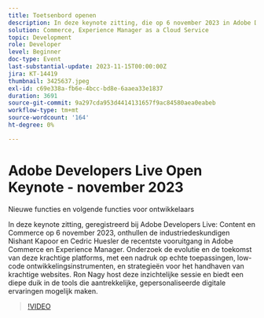 ```yaml
---
title: Toetsenbord openen
description: In deze keynote zitting, die op 6 november 2023 in Adobe Developers Live Content en Commerce wordt geregistreerd, onthullen de industriedeskundigen Nishant Kapoor en Cedric Huesler de recentste vooruitgang in Adobe Commerce en Experience Manager. Onderzoek de evolutie en de toekomst van deze krachtige platforms, met een nadruk op echte toepassingen, low-code ontwikkelingsinstrumenten, en strategieën voor het handhaven van krachtige websites. Ron Nagy host deze inzichtelijke sessie en biedt een diepe duik in de tools die aantrekkelijke, gepersonaliseerde digitale ervaringen mogelijk maken.
solution: Commerce, Experience Manager as a Cloud Service
topic: Development
role: Developer
level: Beginner
doc-type: Event
last-substantial-update: 2023-11-15T00:00:00Z
jira: KT-14419
thumbnail: 3425637.jpeg
exl-id: c69e338a-fb6e-4bcc-bd8e-6aaea33e1837
duration: 3691
source-git-commit: 9a297cda953d4414131657f9ac84580aea0eabeb
workflow-type: tm+mt
source-wordcount: '164'
ht-degree: 0%

---
```


# Adobe Developers Live Open Keynote - november 2023

Nieuwe functies en volgende functies voor ontwikkelaars

In deze keynote zitting, geregistreerd bij Adobe Developers Live: Content en Commerce op 6 november 2023, onthullen de industriedeskundigen Nishant Kapoor en Cedric Huesler de recentste vooruitgang in Adobe Commerce en Experience Manager. Onderzoek de evolutie en de toekomst van deze krachtige platforms, met een nadruk op echte toepassingen, low-code ontwikkelingsinstrumenten, en strategieën voor het handhaven van krachtige websites. Ron Nagy host deze inzichtelijke sessie en biedt een diepe duik in de tools die aantrekkelijke, gepersonaliseerde digitale ervaringen mogelijk maken.

>[!VIDEO](https://video.tv.adobe.com/v/3425637/?learn=on)
